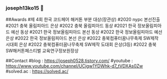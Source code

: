 ### joseph13ko15 👋

<!--
**python-programmer1512/python-programmer1512** is a ✨ _special_ ✨ repository because its `README.md` (this file) appears on your GitHub profile.

Here are some ideas to get you started:

- 🔭 I’m currently working on ...
- 🌱 I’m currently learning ...
- 👯 I’m looking to collaborate on ...
- 🤔 I’m looking for help with ...
- 💬 Ask me about ...
- 📫 How to reach me: ...
- 😄 Pronouns: ...
- ⚡ Fun fact: ...
-->


##Awards
#제 4회 한국 코드페어 해커톤 부분 대상(장관상)
#2020 nypc 본선진출
#2021 충북 올림피아드 은상
#2022 충북 올림피아드 동상
#2021 한국 정보올림피아드 예선 동상
#2021 한국 정보올림피아드 본선 동상
#2022 한국 정보올림피아드 예선 은상
#2022 한국 정보올림피아드 본선 은상
#2022 충북컴퓨터꿈나무축제 SW제작 시대회 은상
#2022 충북컴퓨터꿈나무축제 SW제작 도대회 은상(3등)
#2022 충북SW해커톤페스티벌  교육연구정보원장상


##Contact
#blog : https://joseph0528.tistory.com/
#youtube : https://www.youtube.com/channel/UCjgw1YDWhk-d7_tVDXAs0Zw
#solved.ac : https://solved.ac/
